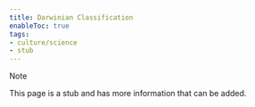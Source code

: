 ```yaml
---
title: Darwinian Classification
enableToc: true
tags:
- culture/science
- stub
---
```


> [!note]
> This page is a stub and has more information that can be added.
